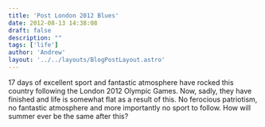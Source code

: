 ```yaml
---
title: 'Post London 2012 Blues'
date: 2012-08-13 14:38:08
draft: false
description: ""
tags: ['life']
author: 'Andrew'
layout: '../../layouts/BlogPostLayout.astro'
---
```


17 days of excellent sport and fantastic atmosphere have rocked this country following the London 2012 Olympic Games. Now, sadly, they have finished and life is somewhat flat as a result of this. No ferocious patriotism, no fantastic atmosphere and more importantly no sport to follow. How will summer ever be the same after this?
